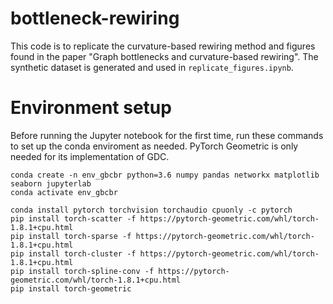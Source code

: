 # bottleneck-rewiring
This code is to replicate the curvature-based rewiring method and figures found in the paper "Graph bottlenecks and curvature-based rewiring". The synthetic dataset is generated and used in `replicate_figures.ipynb`.

# Environment setup
Before running the Jupyter notebook for the first time, run these commands to set up the conda enviroment as needed. PyTorch Geometric is only needed for its implementation of GDC.
```
conda create -n env_gbcbr python=3.6 numpy pandas networkx matplotlib seaborn jupyterlab
conda activate env_gbcbr

conda install pytorch torchvision torchaudio cpuonly -c pytorch
pip install torch-scatter -f https://pytorch-geometric.com/whl/torch-1.8.1+cpu.html
pip install torch-sparse -f https://pytorch-geometric.com/whl/torch-1.8.1+cpu.html
pip install torch-cluster -f https://pytorch-geometric.com/whl/torch-1.8.1+cpu.html
pip install torch-spline-conv -f https://pytorch-geometric.com/whl/torch-1.8.1+cpu.html
pip install torch-geometric
```
